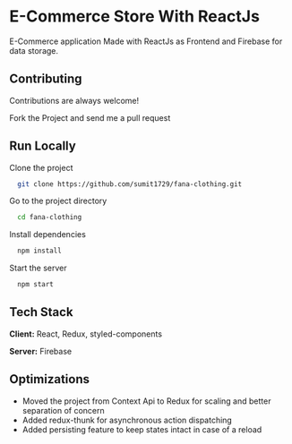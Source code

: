 
# E-Commerce Store With ReactJs

E-Commerce application Made with ReactJs as Frontend and Firebase for data storage.





## Contributing

Contributions are always welcome!

Fork the Project and send me a pull request


## Run Locally

Clone the project

```bash
  git clone https://github.com/sumit1729/fana-clothing.git
```

Go to the project directory

```bash
  cd fana-clothing
```

Install dependencies

```bash
  npm install
```

Start the server

```bash
  npm start
```


## Tech Stack

**Client:** React, Redux, styled-components

**Server:** Firebase


## Optimizations

* Moved the project from Context Api to Redux for scaling and better separation of concern 
* Added redux-thunk for asynchronous action dispatching
* Added persisting feature to keep states intact in case of a reload


